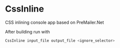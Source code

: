 # CssInline
CSS inlining console app based on PreMailer.Net

After building run with
```PowerShell
CssInline input_file output_file <ignore_selector>
```
